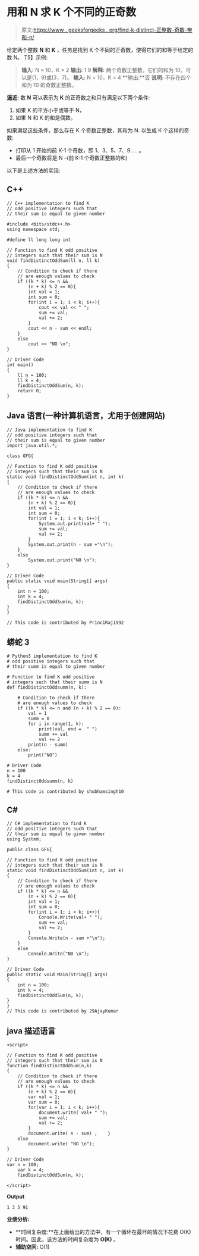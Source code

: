 # 用和 N 求 K 个不同的正奇数

> 原文:[https://www . geeksforgeeks . org/find-k-distinct-正整数-奇数-带和-n/](https://www.geeksforgeeks.org/find-k-distinct-positive-odd-integers-with-sum-n/)

给定两个整数 **N** 和 **K** ，任务是找到 K 个不同的正奇数，使得它们的和等于给定的数 N。
T5】示例:

> **输入:** N = 10，K = 2
> **输出:** 1 9
> **解释:**
> 两个奇数正整数，它们的和为 10，可以是(1，9)或(3，7)。
> **输入:** N = 10，K = 4
> **输出:**否
> **说明:**
> 不存在四个和为 10 的奇数正整数。

**逼近:**
数 **N** 可以表示为 **K** 的正奇数之和只有满足以下两个条件:

1.  如果 K 的平方小于或等于 N，
2.  如果 N 和 K 的和是偶数。

如果满足这些条件，那么存在 K 个奇数正整数，其和为 N.
以生成 K 个这样的奇数:

*   打印从 1 开始的前 K-1 个奇数，即 1、3、5、7、9……。
*   最后一个奇数将是:N –(前 K-1 个奇数正整数的和)

以下是上述方法的实现:

## C++

```
// C++ implementation to find K
// odd positive integers such that
// their sum is equal to given number

#include <bits/stdc++.h>
using namespace std;

#define ll long long int

// Function to find K odd positive
// integers such that their sum is N
void findDistinctOddSum(ll n, ll k)
{
    // Condition to check if there
    // are enough values to check
    if ((k * k) <= n &&
        (n + k) % 2 == 0){
        int val = 1;
        int sum = 0;
        for(int i = 1; i < k; i++){
            cout << val << " ";
            sum += val;
            val += 2;
        }
        cout << n - sum << endl;
    }
    else
        cout << "NO \n";
}

// Driver Code
int main()
{
    ll n = 100;
    ll k = 4;
    findDistinctOddSum(n, k);
    return 0;
}
```

## Java 语言(一种计算机语言，尤用于创建网站)

```
// Java implementation to find K
// odd positive integers such that
// their sum is equal to given number
import java.util.*;

class GFG{

// Function to find K odd positive
// integers such that their sum is N
static void findDistinctOddSum(int n, int k)
{
    // Condition to check if there
    // are enough values to check
    if ((k * k) <= n &&
        (n + k) % 2 == 0){
        int val = 1;
        int sum = 0;
        for(int i = 1; i < k; i++){
            System.out.print(val+ " ");
            sum += val;
            val += 2;
        }
        System.out.print(n - sum +"\n");
    }
    else
        System.out.print("NO \n");
}

// Driver Code
public static void main(String[] args)
{
    int n = 100;
    int k = 4;
    findDistinctOddSum(n, k);
}
}

// This code is contributed by PrinciRaj1992
```

## 蟒蛇 3

```
# Python3 implementation to find K
# odd positive integers such that
# their summ is equal to given number

# Function to find K odd positive
# integers such that their summ is N
def findDistinctOddsumm(n, k):

    # Condition to check if there
    # are enough values to check
    if ((k * k) <= n and (n + k) % 2 == 0):
        val = 1
        summ = 0
        for i in range(1, k):
            print(val, end =  " ")
            summ += val
            val += 2
        print(n - summ)
    else:
        print("NO")

# Driver Code
n = 100
k = 4
findDistinctOddsumm(n, k)

# This code is contributed by shubhamsingh10
```

## C#

```
// C# implementation to find K
// odd positive integers such that
// their sum is equal to given number
using System;

public class GFG{

// Function to find K odd positive
// integers such that their sum is N
static void findDistinctOddSum(int n, int k)
{
    // Condition to check if there
    // are enough values to check
    if ((k * k) <= n &&
        (n + k) % 2 == 0){
        int val = 1;
        int sum = 0;
        for(int i = 1; i < k; i++){
            Console.Write(val+ " ");
            sum += val;
            val += 2;
        }
        Console.Write(n - sum +"\n");
    }
    else
        Console.Write("NO \n");
}

// Driver Code
public static void Main(String[] args)
{
    int n = 100;
    int k = 4;
    findDistinctOddSum(n, k);
}
}
// This code is contributed by 29AjayKumar
```

## java 描述语言

```
<script>

// Function to find K odd positive
// integers such that their sum is N
function findDistinctOddSum(n,k)
{
    // Condition to check if there
    // are enough values to check
    if ((k * k) <= n &&
        (n + k) % 2 == 0){
        var val = 1;
        var sum = 0;
        for(var i = 1; i < k; i++){
            document.write( val+ " ");
            sum += val;
            val += 2;
        }
        document.write( n - sum) ;    }
    else
        document.write( "NO \n");
}

// Driver Code
var n = 100;
    var k = 4;
    findDistinctOddSum(n, k);

</script>
```

**Output**

```
1 3 5 91
```

**业绩分析:**

*   **时间复杂度:**在上面给出的方法中，有一个循环在最坏的情况下花费 O(K)时间。因此，该方法的时间复杂度为 **O(K)** 。
*   **辅助空间:** O(1)